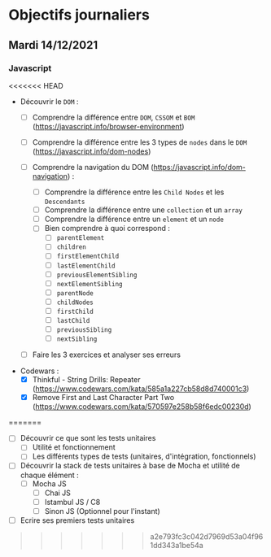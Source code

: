 # Objectifs journaliers

## Mardi 14/12/2021

### Javascript

<<<<<<< HEAD
  * Découvrir le `DOM` :
    * [ ] Comprendre la différence entre `DOM`, `CSSOM` et `BOM` (https://javascript.info/browser-environment)
    * [ ] Comprendre la différence entre les 3 types de `nodes` dans le `DOM` (https://javascript.info/dom-nodes)
    * [ ] Comprendre la navigation du DOM (https://javascript.info/dom-navigation) :
      * [ ] Comprendre la différence entre les `Child Nodes` et les `Descendants`
      * [ ] Comprendre la différence entre une `collection` et un `array`
      * [ ] Comprendre la différence entre un `element` et un `node`
      * [ ] Bien comprendre à quoi correspond : 
        * [ ] `parentElement`
        * [ ] `children`
        * [ ] `firstElementChild`
        * [ ] `lastElementChild`
        * [ ] `previousElementSibling`
        * [ ] `nextElementSibling`
        * [ ] `parentNode`
        * [ ] `childNodes`
        * [ ] `firstChild`
        * [ ] `lastChild`
        * [ ] `previousSibling`
        * [ ] `nextSibling`
    * [ ] Faire les 3 exercices et analyser ses erreurs



* Codewars :
  * [x] Thinkful - String Drills: Repeater (https://www.codewars.com/kata/585a1a227cb58d8d740001c3)
  * [x] Remove First and Last Character Part Two (https://www.codewars.com/kata/570597e258b58f6edc00230d)

=======
* [ ] Découvrir ce que sont les tests unitaires
  * [ ] Utilité et fonctionnement
  * [ ] Les différents types de tests (unitaires, d'intégration, fonctionnels)
* [ ] Découvrir la stack de tests unitaires à base de Mocha et utilité de chaque élément : 
  * [ ] Mocha JS
    * [ ] Chai JS
    * [ ] Istambul JS / C8
    * [ ] Sinon JS (Optionnel pour l'instant)
* [ ] Ecrire ses premiers tests unitaires
>>>>>>> a2e793fc3c042d7969d53a04f961dd343a1be54a
